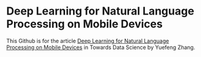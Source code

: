 # Deep Learning for Natural Language Processing on Mobile Devices

This Github is for the article [Deep Learning for Natural Language Processing on Mobile Devices]() in Towards Data Science by Yuefeng Zhang.
